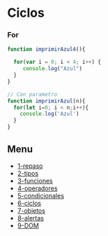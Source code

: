 # Ciclos

### For

```js   
function imprimirAzul4(){

  for(var i = 0; i < 4; i++) {
     console.log("Azul")
  }
}

// Con parametro
function imprimirAzul(n){
  for(let i=0; i < n;i++){
    console.log('Azul')
  }
}
```
## Menu
- [1-repaso ](/js01/01-Intro_y_Repaso.md)
- [2-tipos ](/js01/02-Tipos_de_datos.md)
- [3-funciones ](/js01/03-funciones.md)
- [4-operadores ](/js01/04-Operadores.md)
- [5-condicionales ](/js01/05-Condicionales.md)
- [6-ciclos ](/js01/06-Ciclos.md)
- [7-objetos ](/js01/07-Objetos_Literales.md)
- [8-alertas ](/js01/08-Alertas.md)
- [9-DOM](/js01/09-DOM.md)